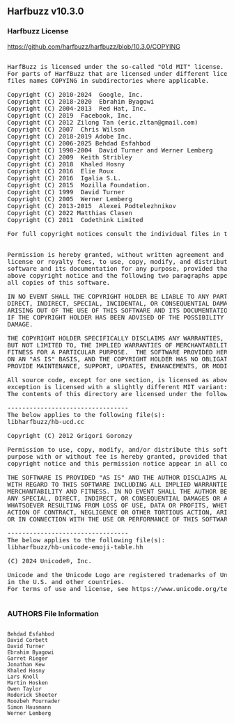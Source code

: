 ## Harfbuzz v10.3.0

### Harfbuzz License

https://github.com/harfbuzz/harfbuzz/blob/10.3.0/COPYING

<pre>

HarfBuzz is licensed under the so-called "Old MIT" license.  Details follow.
For parts of HarfBuzz that are licensed under different licenses see individual
files names COPYING in subdirectories where applicable.

Copyright (C) 2010-2024  Google, Inc.
Copyright (C) 2018-2020  Ebrahim Byagowi
Copyright (C) 2004-2013  Red Hat, Inc.
Copyright (C) 2019  Facebook, Inc.
Copyright (C) 2012 Zilong Tan (eric.zltan@gmail.com)
Copyright (C) 2007  Chris Wilson
Copyright (C) 2018-2019 Adobe Inc.
Copyright (C) 2006-2025 Behdad Esfahbod
Copyright (C) 1998-2004  David Turner and Werner Lemberg
Copyright (C) 2009  Keith Stribley
Copyright (C) 2018  Khaled Hosny
Copyright (C) 2016  Elie Roux <elie.roux@telecom-bretagne.eu>
Copyright (C) 2016  Igalia S.L.
Copyright (C) 2015  Mozilla Foundation.
Copyright (C) 1999  David Turner
Copyright (C) 2005  Werner Lemberg
Copyright (C) 2013-2015  Alexei Podtelezhnikov
Copyright (C) 2022 Matthias Clasen
Copyright (C) 2011  Codethink Limited

For full copyright notices consult the individual files in the package.


Permission is hereby granted, without written agreement and without
license or royalty fees, to use, copy, modify, and distribute this
software and its documentation for any purpose, provided that the
above copyright notice and the following two paragraphs appear in
all copies of this software.

IN NO EVENT SHALL THE COPYRIGHT HOLDER BE LIABLE TO ANY PARTY FOR
DIRECT, INDIRECT, SPECIAL, INCIDENTAL, OR CONSEQUENTIAL DAMAGES
ARISING OUT OF THE USE OF THIS SOFTWARE AND ITS DOCUMENTATION, EVEN
IF THE COPYRIGHT HOLDER HAS BEEN ADVISED OF THE POSSIBILITY OF SUCH
DAMAGE.

THE COPYRIGHT HOLDER SPECIFICALLY DISCLAIMS ANY WARRANTIES, INCLUDING,
BUT NOT LIMITED TO, THE IMPLIED WARRANTIES OF MERCHANTABILITY AND
FITNESS FOR A PARTICULAR PURPOSE.  THE SOFTWARE PROVIDED HEREUNDER IS
ON AN "AS IS" BASIS, AND THE COPYRIGHT HOLDER HAS NO OBLIGATION TO
PROVIDE MAINTENANCE, SUPPORT, UPDATES, ENHANCEMENTS, OR MODIFICATIONS.

All source code, except for one section, is licensed as above. The one
exception is licensed with a slightly different MIT variant:
The contents of this directory are licensed under the following terms:

---------------------------------
The below applies to the following file(s):
libharfbuzz/hb-ucd.cc

Copyright (C) 2012 Grigori Goronzy <greg@kinoho.net>

Permission to use, copy, modify, and/or distribute this software for any
purpose with or without fee is hereby granted, provided that the above
copyright notice and this permission notice appear in all copies.

THE SOFTWARE IS PROVIDED "AS IS" AND THE AUTHOR DISCLAIMS ALL WARRANTIES
WITH REGARD TO THIS SOFTWARE INCLUDING ALL IMPLIED WARRANTIES OF
MERCHANTABILITY AND FITNESS. IN NO EVENT SHALL THE AUTHOR BE LIABLE FOR
ANY SPECIAL, DIRECT, INDIRECT, OR CONSEQUENTIAL DAMAGES OR ANY DAMAGES
WHATSOEVER RESULTING FROM LOSS OF USE, DATA OR PROFITS, WHETHER IN AN
ACTION OF CONTRACT, NEGLIGENCE OR OTHER TORTIOUS ACTION, ARISING OUT OF
OR IN CONNECTION WITH THE USE OR PERFORMANCE OF THIS SOFTWARE.

---------------------------------
The below applies to the following file(s):
libharfbuzz/hb-unicode-emoji-table.hh

(C) 2024 Unicode®, Inc.

Unicode and the Unicode Logo are registered trademarks of Unicode, Inc.
in the U.S. and other countries.
For terms of use and license, see https://www.unicode.org/terms_of_use.html

</pre>

### AUTHORS File Information
```

Behdad Esfahbod
David Corbett
David Turner
Ebrahim Byagowi
Garret Rieger
Jonathan Kew
Khaled Hosny
Lars Knoll
Martin Hosken
Owen Taylor
Roderick Sheeter
Roozbeh Pournader
Simon Hausmann
Werner Lemberg

```
